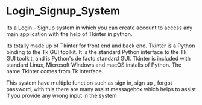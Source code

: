 # Login_Signup_System
Its  a Login - Signup system in which you can create account to access any main application with the help of Tkinter in python.

Its totally made up of Tkinter for front end and back end.
Tkinter is a Python binding to the Tk GUI toolkit. It is the standard Python interface to the Tk GUI toolkit, and is Python's de facto standard GUI. Tkinter is included with standard Linux, Microsoft Windows and macOS installs of Python. The name Tkinter comes from Tk interface.

This system have multiple function such as sign in, sign up , forgot password, with this there are many assist messagebox which helps to assist if you provide any wrong input in the system


